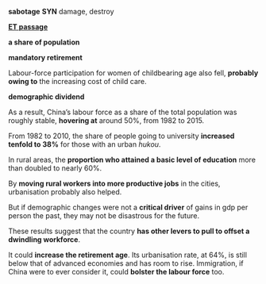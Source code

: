 **sabotage**    **SYN** damage, destroy

**[ET passage](https://www.economist.com/graphic-detail/2023/09/19/chinas-demographic-dividend-appears-to-be-a-myth)**

**a share of population**

**mandatory retirement**

Labour-force participation for women of childbearing age also fell, **probably owing to** the increasing cost of child care.

**demographic dividend**

As a result, China’s labour force as a share of the total population was roughly stable, **hovering at** around 50%, from 1982 to 2015.

From 1982 to 2010, the share of people going to university **increased tenfold to 38%** for those with an urban *hukou*.

In rural areas, the **proportion who attained a basic level of education** more than doubled to nearly 60%.

By **moving rural workers into more productive jobs** in the cities, urbanisation probably also helped.

But if demographic changes were not a **critical driver** of gains in gdp per person the past, they may not be disastrous for the future.

These results suggest that the country **has other levers to pull to offset a dwindling workforce**.

It could **increase the retirement age**. Its urbanisation rate, at 64%, is still below that of advanced economies and has room to rise. Immigration, if China were to ever consider it, could **bolster the labour force** too. 
